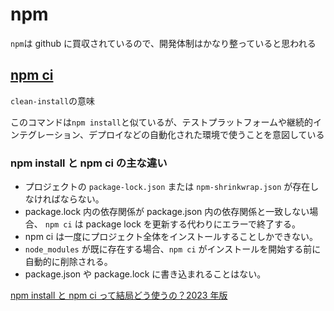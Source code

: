 # npm

`npm`は github に買収されているので、開発体制はかなり整っていると思われる

## [npm ci](https://docs.npmjs.com/cli/v10/commands/npm-ci)

`clean-install`の意味

このコマンドは`npm install`と似ているが、テストプラットフォームや継続的インテグレーション、デプロイなどの自動化された環境で使うことを意図している

### npm install と npm ci の主な違い

- プロジェクトの `package-lock.json` または `npm-shrinkwrap.json` が存在しなければならない。
- package.lock 内の依存関係が package.json 内の依存関係と一致しない場合、 `npm ci` は package lock を更新する代わりにエラーで終了する。
- npm ci は一度にプロジェクト全体をインストールすることしかできない。
- `node_modules` が既に存在する場合、`npm ci` がインストールを開始する前に自動的に削除される。
- package.json や package.lock に書き込まれることはない。

[npm install と npm ci って結局どう使うの？2023 年版](https://bufferings.hatenablog.com/entry/2023/03/15/215044)
